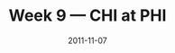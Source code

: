 ---
layout: game
title: Week 9 — CHI at PHI
season: 2011
game_id: 2011_09_CHI_PHI
week: 9
date: 2011-11-07
home_team: PHI
away_team: CHI
final_home: 24
final_away: 30
pbp_url: /assets/data/pbp/2011/2011_09_CHI_PHI.csv.gz
---